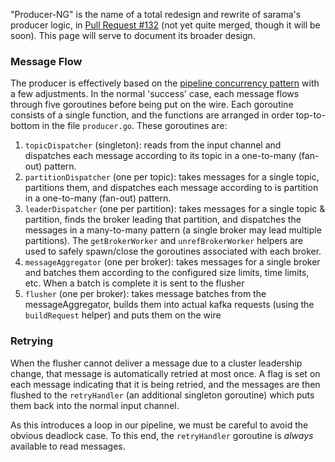 "Producer-NG" is the name of a total redesign and rewrite of sarama's producer logic, in [Pull Request #132](https://github.com/Shopify/sarama/pull/132) (not yet quite merged, though it will be soon). This page will serve to document its broader design.

### Message Flow

The producer is effectively based on the [pipeline concurrency pattern](http://blog.golang.org/pipelines) with a few adjustments. In the normal 'success' case, each message flows through five goroutines before being put on the wire. Each goroutine consists of a single function, and the functions are arranged in order top-to-bottom in the file `producer.go`. These goroutines are:

1. `topicDispatcher` (singleton): reads from the input channel and dispatches each message according to its topic in a one-to-many (fan-out) pattern.
1. `partitionDispatcher` (one per topic): takes messages for a single topic, partitions them, and dispatches each message according to is partition in a one-to-many (fan-out) pattern.
1. `leaderDispatcher` (one per partition): takes messages for a single topic & partition, finds the broker leading that partition, and dispatches the messages in a many-to-many pattern (a single broker may lead multiple partitions). The `getBrokerWorker` and `unrefBrokerWorker` helpers are used to safely spawn/close the goroutines associated with each broker.
1. `messageAggregator` (one per broker): takes messages for a single broker and batches them according to the configured size limits, time limits, etc. When a batch is complete it is sent to the flusher
1. `flusher` (one per broker): takes message batches from the messageAggregator, builds them into actual kafka requests (using the `buildRequest` helper) and puts them on the wire

### Retrying

When the flusher cannot deliver a message due to a cluster leadership change, that message is automatically retried at most once. A flag is set on each message indicating that it is being retried, and the messages are then flushed to the `retryHandler` (an additional singleton goroutine) which puts them back into the normal input channel.

As this introduces a loop in our pipeline, we must be careful to avoid the obvious deadlock case. To this end, the `retryHandler` goroutine is *always* available to read messages.